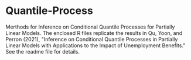 # Quantile-Process
Merthods for Inference on Conditional Quantile Processes for Partially Linear Models.
The enclosed R files replicate the results in Qu, Yoon, and Perron (2021), "Inference on Conditional Quantile Processes in Partially Linear Models with Applications to the Impact of Unemployment Benefits." See the readme file for details.
